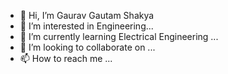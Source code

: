 - 👋 Hi, I’m Gaurav Gautam Shakya
- 👀 I’m interested in Engineering...
- 🌱 I’m currently learning Electrical Engineering ...
- 💞️ I’m looking to collaborate on ...
- 📫 How to reach me ...

<!---
grv0563/grv0563 is a ✨ special ✨ repository because its `README.md` (this file) appears on your GitHub profile.
You can click the Preview link to take a look at your changes.
--->
